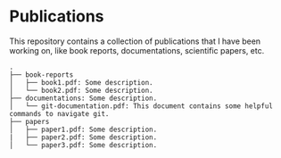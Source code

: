 # Publications
This repository contains a collection of publications that I have been working on, like book reports, documentations, scientific papers, etc.

```
.  
├── book-reports  
│   ├── book1.pdf: Some description.  
│   └── book2.pdf: Some description.  
├── documentations: Some description.   
│   └── git-documentation.pdf: This document contains some helpful commands to navigate git.
├── papers  
│   ├── paper1.pdf: Some description.  
|   ├── paper2.pdf: Some description.  
│   └── paper3.pdf: Some description. 
```
